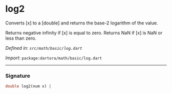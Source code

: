 # log2

Converts [x] to a [double] and returns the base-2 logarithm of the value.

Returns negative infinity if [x] is equal to zero. Returns NaN if [x] is NaN or less than zero.

_Defined in: `src/math/basic/log.dart`_

_Import_: `package:dartora/math/basic/log.dart`

---

### Signature

```dart
double log2(num x) {
```
